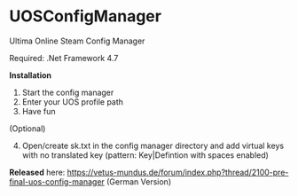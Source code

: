 # UOSConfigManager
Ultima Online Steam Config Manager

Required: .Net Framework 4.7

**Installation**
1. Start the config manager
2. Enter your UOS profile path
3. Have fun

(Optional)

4. Open/create sk.txt in the config manager directory and add virtual keys with no translated key (pattern: Key|Defintion with spaces enabled)




**Released**
here: https://vetus-mundus.de/forum/index.php?thread/2100-pre-final-uos-config-manager (German Version)
